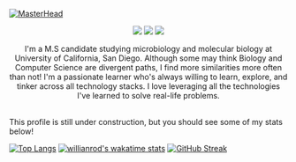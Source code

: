 [![MasterHead](https://ik.imagekit.io/y7dxpteu7ju/download_nsF4SEOOZ.png?updatedAt=1639027769083)](https://github.com/Haz-git)
<p align="center">
 
 <img src="https://badges.pufler.dev/visits/Haz-git/Haz-git"/> 
 <img src="https://badges.pufler.dev/repos/Haz-git"/>
 <img src="https://badges.pufler.dev/commits/monthly/Haz-git" />

</p>

<p align="center">
  I'm a M.S candidate studying microbiology and molecular biology at University of California, San Diego. Although some may think Biology and Computer Science are divergent paths, I find more similarities more often than not! I'm a passionate learner who's always willing to learn, explore, and tinker across all technology stacks. I love leveraging all the technologies I've learned to solve real-life problems.
</p>  

<br/>
This profile is still under construction, but you should see some of my stats below!
<br/>

[![Top Langs](https://github-readme-stats.vercel.app/api/top-langs/?username=Haz-git&layout=compact&theme=algolia)](https://github.com/anuraghazra/github-readme-stats)
[![willianrod's wakatime stats](https://github-readme-stats.vercel.app/api/wakatime?username=Haz_git&theme=algolia)](https://github.com/anuraghazra/github-readme-stats)
[![GitHub Streak](http://github-readme-streak-stats.herokuapp.com?user=Haz-git&theme=algolia&date_format=M%20j%5B%2C%20Y%5D)](https://git.io/streak-stats)
